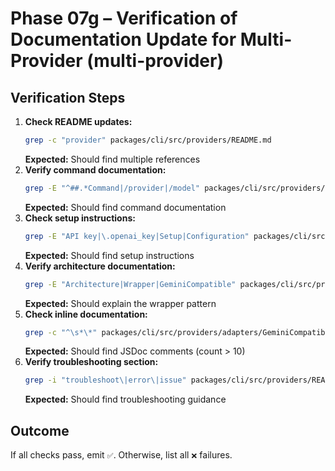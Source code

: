 # Phase 07g – Verification of Documentation Update for Multi-Provider (multi-provider)

## Verification Steps

1. **Check README updates:**
   ```bash
   grep -c "provider" packages/cli/src/providers/README.md
   ```
   **Expected:** Should find multiple references
2. **Verify command documentation:**
   ```bash
   grep -E "^##.*Command|/provider|/model" packages/cli/src/providers/README.md
   ```
   **Expected:** Should find command documentation
3. **Check setup instructions:**
   ```bash
   grep -E "API key|\.openai_key|Setup|Configuration" packages/cli/src/providers/README.md
   ```
   **Expected:** Should find setup instructions
4. **Verify architecture documentation:**
   ```bash
   grep -E "Architecture|Wrapper|GeminiCompatible" packages/cli/src/providers/README.md
   ```
   **Expected:** Should explain the wrapper pattern
5. **Check inline documentation:**
   ```bash
   grep -c "^\s*\*" packages/cli/src/providers/adapters/GeminiCompatibleWrapper.ts
   ```
   **Expected:** Should find JSDoc comments (count > 10)
6. **Verify troubleshooting section:**
   ```bash
   grep -i "troubleshoot\|error\|issue" packages/cli/src/providers/README.md
   ```
   **Expected:** Should find troubleshooting guidance

## Outcome

If all checks pass, emit `✅`. Otherwise, list all `❌` failures.
